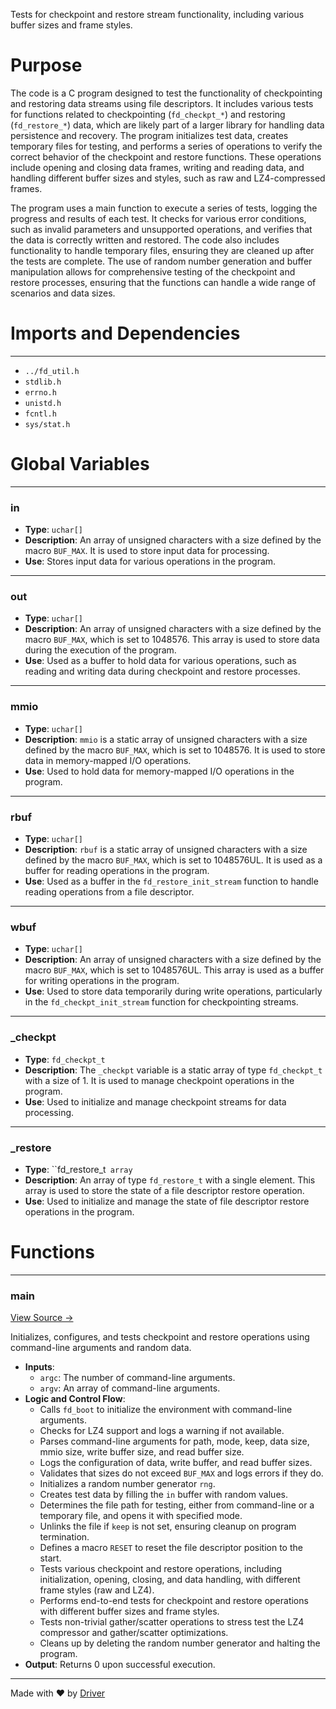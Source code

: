 <!--------------------------------------------------------------------------------->
<!-- IMPORTANT: This file is auto-generated by Driver (https://driver.ai). -------->
<!-- Manual edits may be overwritten on future commits. --------------------------->
<!--------------------------------------------------------------------------------->

Tests for checkpoint and restore stream functionality, including various buffer sizes and frame styles.

# Purpose
The code is a C program designed to test the functionality of checkpointing and restoring data streams using file descriptors. It includes various tests for functions related to checkpointing (`fd_checkpt_*`) and restoring (`fd_restore_*`) data, which are likely part of a larger library for handling data persistence and recovery. The program initializes test data, creates temporary files for testing, and performs a series of operations to verify the correct behavior of the checkpoint and restore functions. These operations include opening and closing data frames, writing and reading data, and handling different buffer sizes and styles, such as raw and LZ4-compressed frames.

The program uses a main function to execute a series of tests, logging the progress and results of each test. It checks for various error conditions, such as invalid parameters and unsupported operations, and verifies that the data is correctly written and restored. The code also includes functionality to handle temporary files, ensuring they are cleaned up after the tests are complete. The use of random number generation and buffer manipulation allows for comprehensive testing of the checkpoint and restore processes, ensuring that the functions can handle a wide range of scenarios and data sizes.
# Imports and Dependencies

---
- `../fd_util.h`
- `stdlib.h`
- `errno.h`
- `unistd.h`
- `fcntl.h`
- `sys/stat.h`


# Global Variables

---
### in
- **Type**: ``uchar[]``
- **Description**: An array of unsigned characters with a size defined by the macro `BUF_MAX`. It is used to store input data for processing.
- **Use**: Stores input data for various operations in the program.


---
### out
- **Type**: ``uchar[]``
- **Description**: An array of unsigned characters with a size defined by the macro `BUF_MAX`, which is set to 1048576. This array is used to store data during the execution of the program.
- **Use**: Used as a buffer to hold data for various operations, such as reading and writing data during checkpoint and restore processes.


---
### mmio
- **Type**: ``uchar[]``
- **Description**: `mmio` is a static array of unsigned characters with a size defined by the macro `BUF_MAX`, which is set to 1048576. It is used to store data in memory-mapped I/O operations.
- **Use**: Used to hold data for memory-mapped I/O operations in the program.


---
### rbuf
- **Type**: ``uchar[]``
- **Description**: `rbuf` is a static array of unsigned characters with a size defined by the macro `BUF_MAX`, which is set to 1048576UL. It is used as a buffer for reading operations in the program.
- **Use**: Used as a buffer in the `fd_restore_init_stream` function to handle reading operations from a file descriptor.


---
### wbuf
- **Type**: ``uchar[]``
- **Description**: An array of unsigned characters with a size defined by the macro `BUF_MAX`, which is set to 1048576UL. This array is used as a buffer for writing operations in the program.
- **Use**: Used to store data temporarily during write operations, particularly in the `fd_checkpt_init_stream` function for checkpointing streams.


---
### \_checkpt
- **Type**: ``fd_checkpt_t``
- **Description**: The `_checkpt` variable is a static array of type `fd_checkpt_t` with a size of 1. It is used to manage checkpoint operations in the program.
- **Use**: Used to initialize and manage checkpoint streams for data processing.


---
### \_restore
- **Type**: ``fd_restore_t` array`
- **Description**: An array of type `fd_restore_t` with a single element. This array is used to store the state of a file descriptor restore operation.
- **Use**: Used to initialize and manage the state of file descriptor restore operations in the program.


# Functions

---
### main<!-- {{#callable:main}} -->
[View Source →](<../../../../../src/util/checkpt/test_checkpt_stream.c#L22>)

Initializes, configures, and tests checkpoint and restore operations using command-line arguments and random data.
- **Inputs**:
    - `argc`: The number of command-line arguments.
    - `argv`: An array of command-line arguments.
- **Logic and Control Flow**:
    - Calls `fd_boot` to initialize the environment with command-line arguments.
    - Checks for LZ4 support and logs a warning if not available.
    - Parses command-line arguments for path, mode, keep, data size, mmio size, write buffer size, and read buffer size.
    - Logs the configuration of data, write buffer, and read buffer sizes.
    - Validates that sizes do not exceed `BUF_MAX` and logs errors if they do.
    - Initializes a random number generator `rng`.
    - Creates test data by filling the `in` buffer with random values.
    - Determines the file path for testing, either from command-line or a temporary file, and opens it with specified mode.
    - Unlinks the file if `keep` is not set, ensuring cleanup on program termination.
    - Defines a macro `RESET` to reset the file descriptor position to the start.
    - Tests various checkpoint and restore operations, including initialization, opening, closing, and data handling, with different frame styles (raw and LZ4).
    - Performs end-to-end tests for checkpoint and restore operations with different buffer sizes and frame styles.
    - Tests non-trivial gather/scatter operations to stress test the LZ4 compressor and gather/scatter optimizations.
    - Cleans up by deleting the random number generator and halting the program.
- **Output**: Returns 0 upon successful execution.



---
Made with ❤️ by [Driver](https://www.driver.ai/)